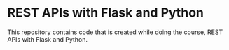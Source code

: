 # REST APIs with Flask and Python

This repository contains code that is created while doing the course, REST APIs with Flask and Python.
